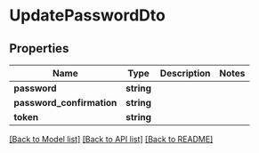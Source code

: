 # UpdatePasswordDto

## Properties
Name | Type | Description | Notes
------------ | ------------- | ------------- | -------------
**password** | **string** |  | 
**password_confirmation** | **string** |  | 
**token** | **string** |  | 

[[Back to Model list]](../../README.md#documentation-for-models) [[Back to API list]](../../README.md#documentation-for-api-endpoints) [[Back to README]](../../README.md)

